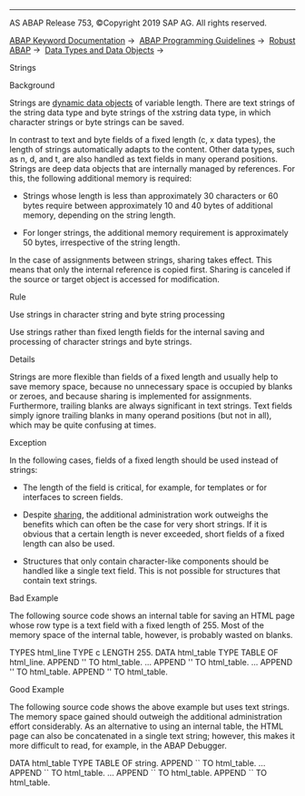   

* * *

AS ABAP Release 753, ©Copyright 2019 SAP AG. All rights reserved.

[ABAP Keyword Documentation](https://help.sap.com/doc/abapdocu_753_index_htm/7.53/en-US/abenabap.htm) →  [ABAP Programming Guidelines](https://help.sap.com/doc/abapdocu_753_index_htm/7.53/en-US/abenabap_pgl.htm) →  [Robust ABAP](https://help.sap.com/doc/abapdocu_753_index_htm/7.53/en-US/abenrobust_abap_guidl.htm) →  [Data Types and Data Objects](https://help.sap.com/doc/abapdocu_753_index_htm/7.53/en-US/abendata_type_obj_guidl.htm) → 

Strings

Background

Strings are [dynamic data objects](https://help.sap.com/doc/abapdocu_753_index_htm/7.53/en-US/abenuse_dyn_data_object_guidl.htm "Guideline") of variable length. There are text strings of the string data type and byte strings of the xstring data type, in which character strings or byte strings can be saved.

In contrast to text and byte fields of a fixed length (c, x data types), the length of strings automatically adapts to the content. Other data types, such as n, d, and t, are also handled as text fields in many operand positions. Strings are deep data objects that are internally managed by references. For this, the following additional memory is required:

-   Strings whose length is less than approximately 30 characters or 60 bytes require between approximately 10 and 40 bytes of additional memory, depending on the string length.

-   For longer strings, the additional memory requirement is approximately 50 bytes, irrespective of the string length.

In the case of assignments between strings, sharing takes effect. This means that only the internal reference is copied first. Sharing is canceled if the source or target object is accessed for modification.

Rule

Use strings in character string and byte string processing

Use strings rather than fixed length fields for the internal saving and processing of character strings and byte strings.

Details

Strings are more flexible than fields of a fixed length and usually help to save memory space, because no unnecessary space is occupied by blanks or zeroes, and because sharing is implemented for assignments. Furthermore, trailing blanks are always significant in text strings. Text fields simply ignore trailing blanks in many operand positions (but not in all), which may be quite confusing at times.

Exception

In the following cases, fields of a fixed length should be used instead of strings:

-   The length of the field is critical, for example, for templates or for interfaces to screen fields.

-   Despite [sharing](https://help.sap.com/doc/abapdocu_753_index_htm/7.53/en-US/abenadmin_costs_dyn_mem_obj_guidl.htm "Guideline"), the additional administration work outweighs the benefits which can often be the case for very short strings. If it is obvious that a certain length is never exceeded, short fields of a fixed length can also be used.

-   Structures that only contain character-like components should be handled like a single text field. This is not possible for structures that contain text strings.

Bad Example

The following source code shows an internal table for saving an HTML page whose row type is a text field with a fixed length of 255. Most of the memory space of the internal table, however, is probably wasted on blanks.

TYPES html\_line TYPE c LENGTH 255.
DATA html\_table TYPE TABLE OF html\_line.
APPEND '<HTML>' TO html\_table.
...
APPEND '<BODY>' TO html\_table.
...
APPEND '</BODY>' TO html\_table.
APPEND '</HTML>' TO html\_table.

Good Example

The following source code shows the above example but uses text strings. The memory space gained should outweigh the additional administration effort considerably. As an alternative to using an internal table, the HTML page can also be concatenated in a single text string; however, this makes it more difficult to read, for example, in the ABAP Debugger.

DATA html\_table TYPE TABLE OF string.
APPEND \`<HTML>\` TO html\_table.
...
APPEND \`<BODY>\` TO html\_table.
...
APPEND \`</BODY>\` TO html\_table.
APPEND \`</HTML>\` TO html\_table.